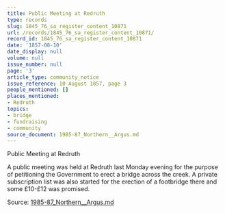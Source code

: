 ```yaml
---
title: Public Meeting at Redruth
type: records
slug: 1845_76_sa_register_content_10871
url: /records/1845_76_sa_register_content_10871/
record_id: 1845_76_sa_register_content_10871
date: '1857-08-10'
date_display: null
volume: null
issue_number: null
page: '3'
article_type: community_notice
issue_reference: 10 August 1857, page 3
people_mentioned: []
places_mentioned:
- Redruth
topics:
- bridge
- fundraising
- community
source_document: 1985-87_Northern__Argus.md
---
```


Public Meeting at Redruth

A public meeting was held at Redruth last Monday evening for the purpose of petitioning the Government to erect a bridge across the creek.  A private subscription list was also started for the erection of a footbridge there and some £10-£12 was promised.

Source: [1985-87_Northern__Argus.md](/downloads/markdown/1985-87_Northern__Argus.md)
